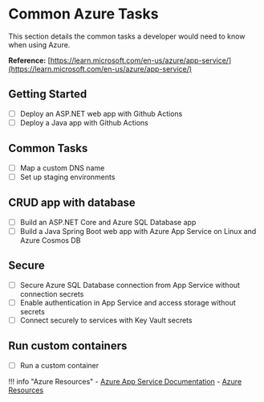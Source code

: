 # Common Azure Tasks

This section details the common tasks a developer would need to know when using Azure.

**Reference:** [https://learn.microsoft.com/en-us/azure/app-service/](https://learn.microsoft.com/en-us/azure/app-service/)

## Getting Started
- [ ] Deploy an ASP.NET web app with Github Actions
- [ ] Deploy a Java app with Github Actions

## Common Tasks
- [ ] Map a custom DNS name
- [ ] Set up staging environments

## CRUD app with database
- [ ] Build an ASP.NET Core and Azure SQL Database app
- [ ] Build a Java Spring Boot web app with Azure App Service on Linux and Azure Cosmos DB

## Secure
- [ ] Secure Azure SQL Database connection from App Service without connection secrets
- [ ] Enable authentication in App Service and access storage without secrets
- [ ] Connect securely to services with Key Vault secrets

## Run custom containers
- [ ] Run a custom container


!!! info "Azure Resources"
    - [Azure App Service Documentation](https://learn.microsoft.com/en-us/azure/app-service/)
    - [Azure Resources](https://azure.microsoft.com/en-au/resources/)